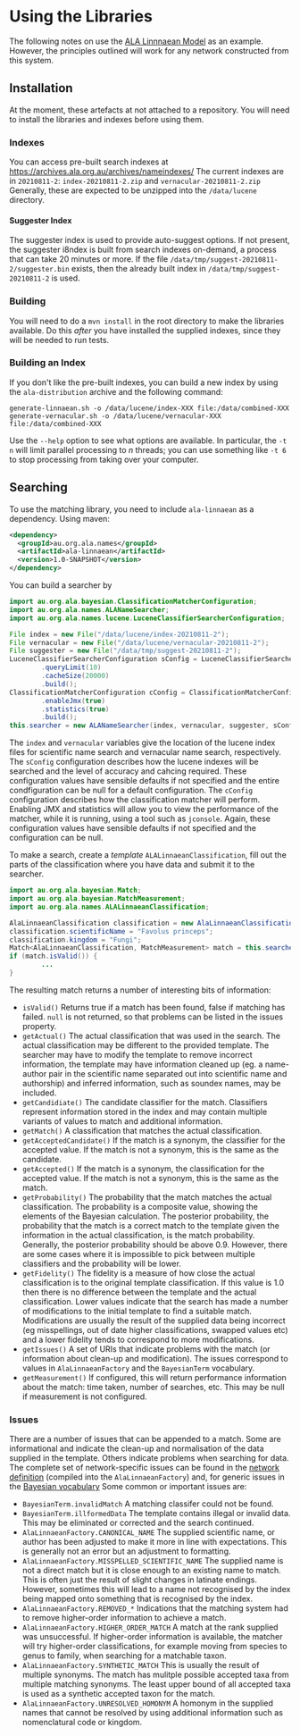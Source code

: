 # Using the Libraries

The following notes on use the [ALA Linnnaean Model](../ala-linnaean/README.md) as an example.
However, the principles outlined will work for any network constructed from this system.

## Installation

At the moment, these artefacts at not attached to a repository.
You will need to install the libraries and indexes before using them.

### Indexes

You can access pre-built search indexes at
https://archives.ala.org.au/archives/nameindexes/
The current indexes are in `20210811-2`: 
`index-20210811-2.zip` and `vernacular-20210811-2.zip`
Generally, these are expected to be unzipped into the `/data/lucene` directory.

#### Suggester Index

The suggester index is used to provide auto-suggest options.
If not present, the suggester i8ndex is built from search indexes
on-demand, a process that can take 20 minutes or more.
If the file `/data/tmp/suggest-20210811-2/suggester.bin` exists,
then the already built index in `/data/tmp/suggest-20210811-2` is used.

### Building

You will need to do a `mvn install` in the root directory to make the libraries available.
Do this *after* you have installed the supplied indexes, since they will be needed to
run tests.

### Building an Index

If you don't like the pre-built indexes, you can build a new index by using the
`ala-distribution` archive and the following command:

```shell
generate-linnaean.sh -o /data/lucene/index-XXX file:/data/combined-XXX
generate-vernacular.sh -o /data/lucene/vernacular-XXX file:/data/combined-XXX
```

Use the `--help` option to see what options are available.
In particular, the `-t n` will limit parallel processing to *n* threads;
you can use something like `-t 6` to stop processing from taking over your computer.

## Searching

To use the matching library, you need to include `ala-linnaean` as a dependency.
Using maven:

```xml
<dependency>
  <groupId>au.org.ala.names</groupId>
  <artifactId>ala-linnaean</artifactId>
  <version>1.0-SNAPSHOT</version>
</dependency>
```

You can build a searcher by

```java
import au.org.ala.bayesian.ClassificationMatcherConfiguration;
import au.org.ala.names.ALANameSearcher;
import au.org.ala.names.lucene.LuceneClassifierSearcherConfiguration;

File index = new File("/data/lucene/index-20210811-2");
File vernacular = new File("/data/lucene/vernacular-20210811-2");
File suggester = new File("/data/tmp/suggest-20210811-2");
LuceneClassifierSearcherConfiguration sConfig = LuceneClassifierSearcherConfiguration.builder()
        .queryLimit(10)
        .cacheSize(20000)
        .build();
ClassificationMatcherConfiguration cConfig = ClassificationMatcherConfiguration.builder()
        .enableJmx(true)
        .statistics(true)
        .build();
this.searcher = new ALANameSearcher(index, vernacular, suggester, sConfig, cConfig);
```

The `index` and `vernacular` variables give the location of the lucene index files for
scientific name search and vernacular name search, respectively.
The `sConfig` configuration describes how the lucene indexes will be searched and
the level of accuracy and cahcing required.
These configuration values have sensible defaults if not specified and the
entire condfiguration can be null for a default configuration.
The `cConfig` configuration describes how the classification matcher will perform.
Enabling JMX and statistics will allow you to view the performance of the matcher,
while it is running, using a tool such as `jconsole`.
Again, these configuration values have sensible defaults if not specified and the
configuration can be null.

To make a search, create a *template* `ALALinnaeanClassification`, fill out the parts
of the classification where you have data and submit it to the searcher.

```java
import au.org.ala.bayesian.Match;
import au.org.ala.bayesian.MatchMeasurement;
import au.org.ala.names.ALALinnaeanClassification;

AlaLinnaeanClassification classification = new AlaLinnaeanClassification();
classification.scientificName = "Favolus princeps";
classification.kingdom = "Fungi";
Match<AlaLinnaeanClassification, MatchMeasurement> match = this.searcher.search(classification);
if (match.isValid()) {
        ...
}
```

The resulting match returns a number of interesting bits of information:

* `isValid()` Returns true if a match has been found, false if matching has failed.
  `null` is not returned, so that problems can be listed in the issues property.
* `getActual()` The actual classification that was used in the search.
  The actual classification may be different to the provided template.
  The searcher may have to modify the template to remove incorrect information,
  the template may have information cleaned up (eg. a name-author pair in the 
  scientific name separated out into scientific name and authorship) and inferred
  information, such as soundex names, may be included.
* `getCandidiate()` The candidate classifier for the match.
  Classifiers represent information stored in the index and may contain multiple
  variants of values to match and additional information.
* `getMatch()` A classification that matches the actual classification.
* `getAcceptedCandidate()` If the match is a synonym, the classifier for the accepted value.
  If the match is not a synonym, this is the same as the candidate.
* `getAccepted()` If the match is a synonym, the classification for the accepted value.
  If the match is not a synonym, this is the same as the match.
* `getProbability()` The probability that the match matches the actual classification.
  The probability is a composite value, showing the elements of the Bayesian calculation.
  The posterior probability, the probability that the match is a correct match to the
  template given the information in the actual classification, is the match probability.
  Generally, the posterior probability should be above 0.9.
  However, there are some cases where it is impossible to pick between multiple
  classifiers and the probability will be lower.
* `getFidelity()` The fidelity is a measure of how close the actual classification
  is to the original template classification.
  If this value is 1.0 then there is no difference between the template and the actual classification.
  Lower values indicate that the search has made a number of modifications to the initial
  template to find a suitable match.
  Modifications are usually the result of the supplied data being incorrect
  (eg misspellings, out of date higher classifications, swapped values etc) and
  a lower fidelity tends to correspond to more modifications.
* `getIssues()` A set of URIs that indicate problems with the match (or information
  about clean-up and modification).
  The issues correspond to values in `AlaLinnaeanFactory` and the
  `BayesianTerm` vocabulary.
* `getMeasurement()` If configured, this will return performance information
  about the match: time taken, number of searches, etc.
  This may be null if measurement is not configured.

### Issues

There are a number of issues that can be appended to a match.
Some are informational and indicate the clean-up and normalisation of the
data supplied in the template.
Others indicate problems when searching for data.
The complete set of network-specific issues can be found in the 
[network definition](../ala-linnaean/src/main/resources/ala-linnaean.json)
(compiled into the `AlaLinnaeanFactory`)
and, for generic issues in the [Bayesian vocabulary](../bayesian-core/src/main/java/au/org/ala/vocab/BayesianTerm.java)
Some common or important issues are:

* `BayesianTerm.invalidMatch` A matching classifer could not be found.
* `BayesianTerm.illformedData` The template contains illegal or invalid data.
  This may be eliminated or corrected and the search continued.
* `AlaLinnaeanFactory.CANONICAL_NAME` The supplied scientific name, or
  author has been adjusted to make it more in line with expectations.
  This is generally not an error but an adjustment to formatting.
* `AlaLinnaeanFactory.MISSPELLED_SCIENTIFIC_NAME` The supplied name is
  not a direct match but it is close enough to an existing name to match.
  This is often just the result of slight changes in latinate endings.
  However, sometimes this will lead to a name not recognised by the index being
  mapped onto something that is recognised by the index.
* `AlaLinnaeanFactory.REMOVED_*` Indications that the matching system had to remove
  higher-order information to achieve a match.
* `AlaLinnaeanFactory.HIGHER_ORDER_MATCH` A match at the rank supplied was unsuccessful.
  If higher-order information is available, the matcher will try higher-order
  classifications, for example moving from species to genus to family, when searching
  for a matchable taxon.
* `AlaLinnaeanFactory.SYNTHETIC_MATCH` This is usually the result of multiple synonyms.
  The match has mulitple possible accepted taxa from multiple matching synonyms.
  The least upper bound of all accepted taxa is used as a synthetic accepted taxon
  for the match.
* `AlaLinnaeanFactory.UNRESOLVED_HOMONYM` A homonym in the supplied names that
  cannot be resolved by using additional information such as nomenclatural code
  or kingdom.